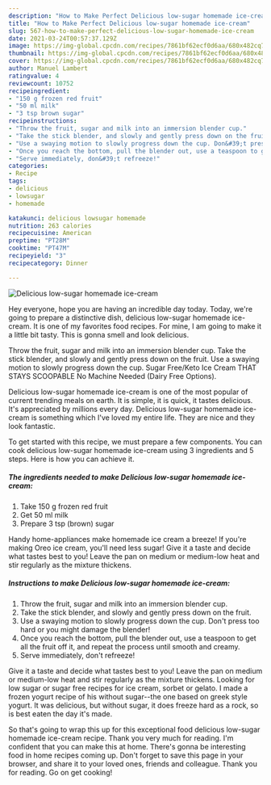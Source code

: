 ```yaml
---
description: "How to Make Perfect Delicious low-sugar homemade ice-cream"
title: "How to Make Perfect Delicious low-sugar homemade ice-cream"
slug: 567-how-to-make-perfect-delicious-low-sugar-homemade-ice-cream
date: 2021-03-24T00:57:37.129Z
image: https://img-global.cpcdn.com/recipes/7861bf62ecf0d6aa/680x482cq70/delicious-low-sugar-homemade-ice-cream-recipe-main-photo.jpg
thumbnail: https://img-global.cpcdn.com/recipes/7861bf62ecf0d6aa/680x482cq70/delicious-low-sugar-homemade-ice-cream-recipe-main-photo.jpg
cover: https://img-global.cpcdn.com/recipes/7861bf62ecf0d6aa/680x482cq70/delicious-low-sugar-homemade-ice-cream-recipe-main-photo.jpg
author: Manuel Lambert
ratingvalue: 4
reviewcount: 10752
recipeingredient:
- "150 g frozen red fruit"
- "50 ml milk"
- "3 tsp brown sugar"
recipeinstructions:
- "Throw the fruit, sugar and milk into an immersion blender cup."
- "Take the stick blender, and slowly and gently press down on the fruit."
- "Use a swaying motion to slowly progress down the cup. Don&#39;t press too hard or you might damage the blender!"
- "Once you reach the bottom, pull the blender out, use a teaspoon to get all the fruit off it, and repeat the process until smooth and creamy."
- "Serve immediately, don&#39;t refreeze!"
categories:
- Recipe
tags:
- delicious
- lowsugar
- homemade

katakunci: delicious lowsugar homemade 
nutrition: 263 calories
recipecuisine: American
preptime: "PT28M"
cooktime: "PT47M"
recipeyield: "3"
recipecategory: Dinner

---
```



![Delicious low-sugar homemade ice-cream](https://img-global.cpcdn.com/recipes/7861bf62ecf0d6aa/680x482cq70/delicious-low-sugar-homemade-ice-cream-recipe-main-photo.jpg)

Hey everyone, hope you are having an incredible day today. Today, we're going to prepare a distinctive dish, delicious low-sugar homemade ice-cream. It is one of my favorites food recipes. For mine, I am going to make it a little bit tasty. This is gonna smell and look delicious.

Throw the fruit, sugar and milk into an immersion blender cup. Take the stick blender, and slowly and gently press down on the fruit. Use a swaying motion to slowly progress down the cup. Sugar Free/Keto Ice Cream THAT STAYS SCOOPABLE No Machine Needed (Dairy Free Options).

Delicious low-sugar homemade ice-cream is one of the most popular of current trending meals on earth. It is simple, it is quick, it tastes delicious. It's appreciated by millions every day. Delicious low-sugar homemade ice-cream is something which I've loved my entire life. They are nice and they look fantastic.


To get started with this recipe, we must prepare a few components. You can cook delicious low-sugar homemade ice-cream using 3 ingredients and 5 steps. Here is how you can achieve it.

<!--inarticleads1-->

##### The ingredients needed to make Delicious low-sugar homemade ice-cream:

1. Take 150 g frozen red fruit
1. Get 50 ml milk
1. Prepare 3 tsp (brown) sugar


Handy home-appliances make homemade ice cream a breeze! If you&#39;re making Oreo ice cream, you&#39;ll need less sugar! Give it a taste and decide what tastes best to you! Leave the pan on medium or medium-low heat and stir regularly as the mixture thickens. 

<!--inarticleads2-->

##### Instructions to make Delicious low-sugar homemade ice-cream:

1. Throw the fruit, sugar and milk into an immersion blender cup.
1. Take the stick blender, and slowly and gently press down on the fruit.
1. Use a swaying motion to slowly progress down the cup. Don&#39;t press too hard or you might damage the blender!
1. Once you reach the bottom, pull the blender out, use a teaspoon to get all the fruit off it, and repeat the process until smooth and creamy.
1. Serve immediately, don&#39;t refreeze!


Give it a taste and decide what tastes best to you! Leave the pan on medium or medium-low heat and stir regularly as the mixture thickens. Looking for low sugar or sugar free recipes for ice cream, sorbet or gelato. I made a frozen yogurt recipe of his without sugar--the one based on greek style yogurt. It was delicious, but without sugar, it does freeze hard as a rock, so is best eaten the day it&#39;s made. 

So that's going to wrap this up for this exceptional food delicious low-sugar homemade ice-cream recipe. Thank you very much for reading. I'm confident that you can make this at home. There's gonna be interesting food in home recipes coming up. Don't forget to save this page in your browser, and share it to your loved ones, friends and colleague. Thank you for reading. Go on get cooking!
